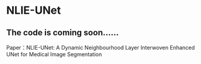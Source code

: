 # NLIE-UNet
## The code is coming soon……
Paper：NLIE-UNet: A Dynamic Neighbourhood Layer Interwoven Enhanced UNet for Medical Image Segmentation

